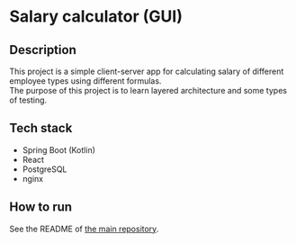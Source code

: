 # Salary calculator (GUI)

## Description

This project is a simple client-server app for calculating salary of
different employee types using different formulas.\
The purpose of this project is to learn layered architecture and
some types of testing.

## Tech stack

* Spring Boot (Kotlin)
* React
* PostgreSQL
* nginx

## How to run

See the README of [the main repository](https://github.com/hu553in/salary-calculator).
